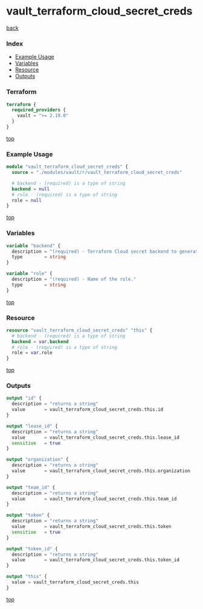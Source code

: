 # vault_terraform_cloud_secret_creds

[back](../vault.md)

### Index

- [Example Usage](#example-usage)
- [Variables](#variables)
- [Resource](#resource)
- [Outputs](#outputs)

### Terraform

```terraform
terraform {
  required_providers {
    vault = ">= 2.19.0"
  }
}
```

[top](#index)

### Example Usage

```terraform
module "vault_terraform_cloud_secret_creds" {
  source = "./modules/vault/r/vault_terraform_cloud_secret_creds"

  # backend - (required) is a type of string
  backend = null
  # role - (required) is a type of string
  role = null
}
```

[top](#index)

### Variables

```terraform
variable "backend" {
  description = "(required) - Terraform Cloud secret backend to generate tokens from"
  type        = string
}

variable "role" {
  description = "(required) - Name of the role."
  type        = string
}
```

[top](#index)

### Resource

```terraform
resource "vault_terraform_cloud_secret_creds" "this" {
  # backend - (required) is a type of string
  backend = var.backend
  # role - (required) is a type of string
  role = var.role
}
```

[top](#index)

### Outputs

```terraform
output "id" {
  description = "returns a string"
  value       = vault_terraform_cloud_secret_creds.this.id
}

output "lease_id" {
  description = "returns a string"
  value       = vault_terraform_cloud_secret_creds.this.lease_id
  sensitive   = true
}

output "organization" {
  description = "returns a string"
  value       = vault_terraform_cloud_secret_creds.this.organization
}

output "team_id" {
  description = "returns a string"
  value       = vault_terraform_cloud_secret_creds.this.team_id
}

output "token" {
  description = "returns a string"
  value       = vault_terraform_cloud_secret_creds.this.token
  sensitive   = true
}

output "token_id" {
  description = "returns a string"
  value       = vault_terraform_cloud_secret_creds.this.token_id
}

output "this" {
  value = vault_terraform_cloud_secret_creds.this
}
```

[top](#index)
